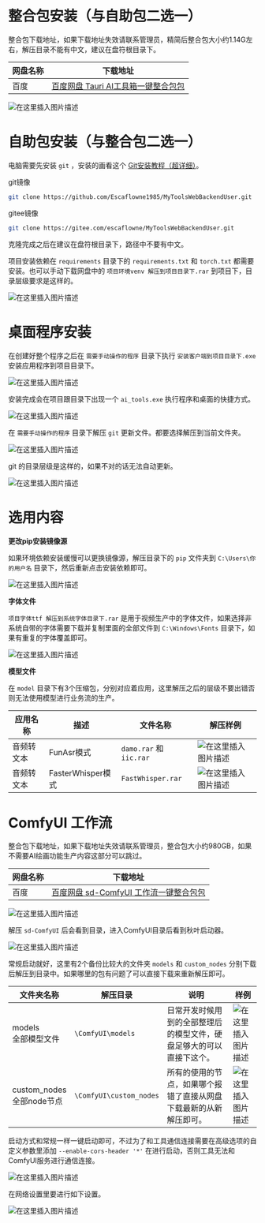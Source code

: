 # 整合包安装（与自助包二选一）

整合包下载地址，如果下载地址失效请联系管理员，精简后整合包大小约1.14G左右，解压目录不能有中文，建议在盘符根目录下。

|网盘名称| 下载地址|
|-|-|
|百度|[百度网盘 Tauri AI工具箱一键整合包包](https://pan.baidu.com/s/12Eyg6KKRf9rjxRYJUMcAPA?pwd=k9pu)

![在这里插入图片描述](https://i-blog.csdnimg.cn/direct/bf16712c9b6f4d49abe03ccc299fc0d3.png)

# 自助包安装（与整合包二选一）

电脑需要先安装 `git` ，安装的画看这个 [Git安装教程（超详细）](https://blog.csdn.net/qq_45281589/article/details/134650456)。

git镜像

```bash
git clone https://github.com/Escaflowne1985/MyToolsWebBackendUser.git
```

gitee镜像

```bash
git clone https://gitee.com/escaflowne/MyToolsWebBackendUser.git
```

克隆完成之后在建议在盘符根目录下，路径中不要有中文。

项目安装依赖在 `requirements` 目录下的 `requirements.txt` 和  `torch.txt` 都需要安装。也可以手动下载网盘中的 `项目环境venv 解压到项目目录下.rar` 到项目下，目录层级要求是这样的。

![在这里插入图片描述](https://i-blog.csdnimg.cn/direct/6d17b329bbfc495988380801b921cadc.png)

# 桌面程序安装

在创建好整个程序之后在 `需要手动操作的程序` 目录下执行 `安装客户端到项目目录下.exe` 安装应用程序到项目目录下。

![在这里插入图片描述](https://i-blog.csdnimg.cn/direct/7b5383d6f1e44001a0910b9303b9ab3f.png)

安装完成会在项目跟目录下出现一个 `ai_tools.exe` 执行程序和桌面的快捷方式。

![在这里插入图片描述](https://i-blog.csdnimg.cn/direct/524224a8a84449e599767ce15861038e.png)

在 `需要手动操作的程序` 目录下解压 `git` 更新文件。都要选择解压到当前文件夹。 

![在这里插入图片描述](https://i-blog.csdnimg.cn/direct/0311748f40db4b1cbab5a795beebc1f1.png)

git 的目录层级是这样的，如果不对的话无法自动更新。

![在这里插入图片描述](https://i-blog.csdnimg.cn/direct/dc8461d7be424cdb900f7b98311e0c7c.png)
# 选用内容

**更改pip安装镜像源**

如果环境依赖安装缓慢可以更换镜像源，解压目录下的 `pip` 文件夹到 `C:\Users\你的用户名` 目录下，然后重新点击安装依赖即可。

![在这里插入图片描述](https://i-blog.csdnimg.cn/direct/4a9cd7470d0a4b2391a72e3940c584f5.png)

**字体文件**

`项目字体ttf 解压到系统字体目录下.rar` 是用于视频生产中的字体文件，如果选择非系统自带的字体需要下载并复制里面的全部文件到 `C:\Windows\Fonts` 目录下，如果有重复的字体覆盖即可。

![在这里插入图片描述](https://i-blog.csdnimg.cn/direct/abe80837dfc7444e8649ddaf7b6cf282.png)

**模型文件**

在 `model` 目录下有3个压缩包，分别对应着应用，这里解压之后的层级不要出错否则无法使用模型进行业务流的生产。

| 应用名称   | 描述       | 文件名称          | 解压样例                                   |
| ---------- | ---------- | ----------------- | ------------------------------------------ |
| 音频转文本 | FunAsr模式 | `damo.rar` 和 `iic.rar` | ![在这里插入图片描述](https://i-blog.csdnimg.cn/direct/dca34c5365f34b41b4777aea0984eb70.png)
|音频转文本| FasterWhisper模式| `FastWhisper.rar`|  ![在这里插入图片描述](https://i-blog.csdnimg.cn/direct/3825386752344786be5814bfc044dd73.png) |

# ComfyUI 工作流

整合包下载地址，如果下载地址失效请联系管理员，整合包大小约980GB，如果不需要AI绘画功能生产内容这部分可以跳过。

|网盘名称| 下载地址|
|-|-|
| 百度     | [百度网盘 sd-ComfyUI 工作流一键整合包包](https://pan.baidu.com/s/1iJERH6sAcFE1KyRZixHNow?pwd=tneh) |

![在这里插入图片描述](https://i-blog.csdnimg.cn/direct/d40ad15d6bd549d98d27f6015d0bced4.png)


解压 `sd-ComfyUI` 后会看到目录，进入ComfyUI目录后看到秋叶启动器。

![在这里插入图片描述](https://i-blog.csdnimg.cn/direct/8547a8acefd24b95b048ac8e1383791a.png)

常规启动就好，这里有2个备份比较大的文件夹 `models` 和 `custom_nodes` 分别下载后解压到目录中。如果哪里的包有问题了可以直接下载来重新解压即可。

|文件夹名称|解压目录|说明|样例|
|-|-|-|-|
|models<br>全部模型文件|`\ComfyUI\models`|日常开发时候用到的全部整理后的模型文件，硬盘足够大的可以直接下这个。|![在这里插入图片描述](https://i-blog.csdnimg.cn/direct/1abfbd64f0e24e76a3f49ebe64e53aa3.png)
|custom_nodes<br>全部node节点|`\ComfyUI\custom_nodes`|所有的使用的节点，如果哪个报错了直接从网盘下载最新的从新解压即可。|![在这里插入图片描述](https://i-blog.csdnimg.cn/direct/0fc15e6f46f44c2ca90c17869afa17fe.png)

启动方式和常规一样一键启动即可，不过为了和工具通信连接需要在高级选项的自定义参数里添加 `--enable-cors-header '*'` 在进行启动，否则工具无法和ComfyUI服务进行通信连接。

![在这里插入图片描述](https://i-blog.csdnimg.cn/direct/cd4f4f9f76df429e8964daf94e2e2f37.png)

在网络设置里要进行如下设置。

![在这里插入图片描述](https://i-blog.csdnimg.cn/direct/a908c7a3a4ae4586b85d18a876c68157.png)